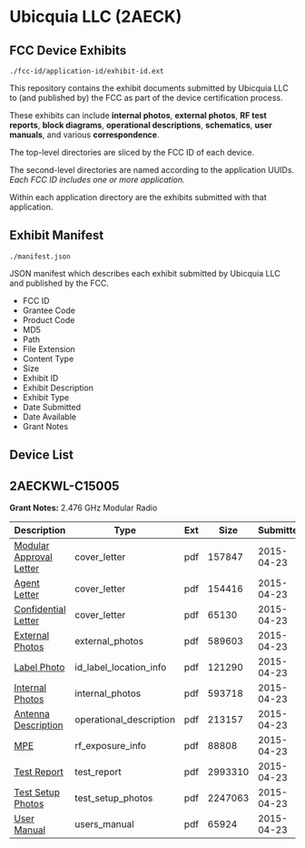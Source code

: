 # Ubicquia LLC (2AECK)
## FCC Device Exhibits

```
./fcc-id/application-id/exhibit-id.ext
```

This repository contains the exhibit documents submitted by Ubicquia LLC to (and published by) the FCC as part of the device certification process.

These exhibits can include **internal photos**, **external photos**, **RF test reports**, **block diagrams**, **operational descriptions**, **schematics**, **user manuals**, and various **correspondence**.

The top-level directories are sliced by the FCC ID of each device.

The second-level directories are named according to the application UUIDs. *Each FCC ID includes one or more application.*

Within each application directory are the exhibits submitted with that application. 

## Exhibit Manifest

```
./manifest.json
```

JSON manifest which describes each exhibit submitted by Ubicquia LLC and published by the FCC.

- FCC ID
- Grantee Code
- Product Code
- MD5
- Path
- File Extension
- Content Type
- Size
- Exhibit ID
- Exhibit Description
- Exhibit Type
- Date Submitted
- Date Available
- Grant Notes

## Device List
## 2AECKWL-C15005
**Grant Notes:** 2.476 GHz Modular Radio

| Description | Type | Ext | Size | Submitted | Available |
| ----------- | ---- | --- | ---- | --------- | --------- |
| [Modular Approval Letter](2AECKWL-C15005/38732f648b592f8b072b244b36f6d3c4/2594427.pdf) | cover_letter | pdf | 157847 | 2015-04-23 | 2015-04-23 |
| [Agent Letter](2AECKWL-C15005/38732f648b592f8b072b244b36f6d3c4/2594428.pdf) | cover_letter | pdf | 154416 | 2015-04-23 | 2015-04-23 |
| [Confidential Letter](2AECKWL-C15005/38732f648b592f8b072b244b36f6d3c4/2594429.pdf) | cover_letter | pdf | 65130 | 2015-04-23 | 2015-04-23 |
| [External Photos](2AECKWL-C15005/38732f648b592f8b072b244b36f6d3c4/2594430.pdf) | external_photos | pdf | 589603 | 2015-04-23 | 2015-04-23 |
| [Label Photo](2AECKWL-C15005/38732f648b592f8b072b244b36f6d3c4/2594434.pdf) | id_label_location_info | pdf | 121290 | 2015-04-23 | 2015-04-23 |
| [Internal Photos](2AECKWL-C15005/38732f648b592f8b072b244b36f6d3c4/2594431.pdf) | internal_photos | pdf | 593718 | 2015-04-23 | 2015-04-23 |
| [Antenna Description](2AECKWL-C15005/38732f648b592f8b072b244b36f6d3c4/2594426.pdf) | operational_description | pdf | 213157 | 2015-04-23 | 2015-04-23 |
| [MPE](2AECKWL-C15005/38732f648b592f8b072b244b36f6d3c4/2594432.pdf) | rf_exposure_info | pdf | 88808 | 2015-04-23 | 2015-04-23 |
| [Test Report](2AECKWL-C15005/38732f648b592f8b072b244b36f6d3c4/2594433.pdf) | test_report | pdf | 2993310 | 2015-04-23 | 2015-04-23 |
| [Test Setup Photos](2AECKWL-C15005/38732f648b592f8b072b244b36f6d3c4/2594435.pdf) | test_setup_photos | pdf | 2247063 | 2015-04-23 | 2015-04-23 |
| [User Manual](2AECKWL-C15005/38732f648b592f8b072b244b36f6d3c4/2594436.pdf) | users_manual | pdf | 65924 | 2015-04-23 | 2015-04-23 |
